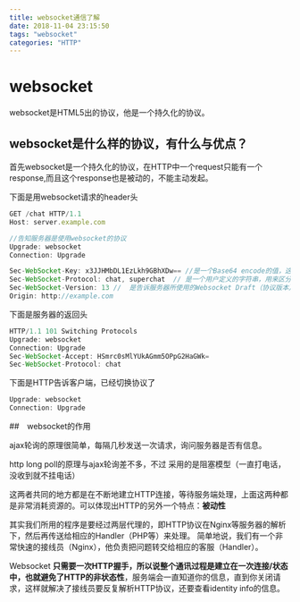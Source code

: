 ```yaml
---
title: websocket通信了解
date: 2018-11-04 23:15:50
tags: "websocket"
categories: "HTTP"
---
```

# websocket

websocket是HTML5出的协议，他是一个持久化的协议。

## websocket是什么样的协议，有什么与优点？

首先websocket是一个持久化的协议，在HTTP中一个request只能有一个response,而且这个response也是被动的，不能主动发起。

下面是用websocket请求的header头

```js
GET /chat HTTP/1.1
Host: server.example.com

//告知服务器是使用websocket的协议
Upgrade: websocket   
Connection: Upgrade

Sec-WebSocket-Key: x3JJHMbDL1EzLkh9GBhXDw== //是一个Base64 encode的值，这个是浏览器随机生成的，验证服务器
Sec-WebSocket-Protocol: chat, superchat  // 是一个用户定义的字符串，用来区分同URL下，不同的服务所需要的协议
Sec-WebSocket-Version: 13 //  是告诉服务器所使用的Websocket Draft（协议版本）
Origin: http://example.com
```

下面是服务器的返回头

```js
HTTP/1.1 101 Switching Protocols
Upgrade: websocket
Connection: Upgrade
Sec-WebSocket-Accept: HSmrc0sMlYUkAGmm5OPpG2HaGWk=
Sec-WebSocket-Protocol: chat
```

下面是HTTP告诉客户端，已经切换协议了

```js
Upgrade: websocket
Connection: Upgrade
```
<!-- more -->
##　websocket的作用

ajax轮询的原理很简单，每隔几秒发送一次请求，询问服务器是否有信息。

http long poll的原理与ajax轮询差不多，不过  采用的是阻塞模型（一直打电话，没收到就不挂电话）

这两者共同的地方都是在不断地建立HTTP连接，等待服务端处理，上面这两种都是非常消耗资源的。可以体现出HTTP的另外一个特点：**被动性**

其实我们所用的程序是要经过两层代理的，即HTTP协议在Nginx等服务器的解析下，然后再传送给相应的Handler（PHP等）来处理。
简单地说，我们有一个非常快速的接线员（Nginx），他负责把问题转交给相应的客服（Handler）。

Websocket **只需要一次HTTP握手，所以说整个通讯过程是建立在一次连接/状态中，也就避免了HTTP的非状态性**，服务端会一直知道你的信息，直到你关闭请求，这样就解决了接线员要反复解析HTTP协议，还要查看identity info的信息。

